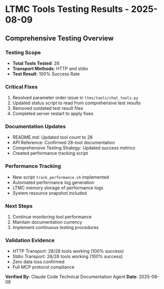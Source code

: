 # LTMC Tools Testing Results - 2025-08-09

## Comprehensive Testing Overview

### Testing Scope
- **Total Tools Tested**: 28 
- **Transport Methods**: HTTP and stdio
- **Test Result**: 100% Success Rate

### Critical Fixes
1. Resolved parameter order issue in `ltms/tools/chat_tools.py`
2. Updated status script to read from comprehensive test results
3. Removed outdated test result files
4. Completed server restart to apply fixes

### Documentation Updates
- README.md: Updated tool count to 28 
- API Reference: Confirmed 28-tool documentation
- Comprehensive Testing Strategy: Updated success metrics
- Created performance tracking script

### Performance Tracking
- New script `track_performance.sh` implemented
- Automated performance log generation
- LTMC memory storage of performance logs
- System resource snapshot included

### Next Steps
1. Continue monitoring tool performance
2. Maintain documentation currency
3. Implement continuous testing procedures

### Validation Evidence
- HTTP Transport: 28/28 tools working (100% success)
- Stdio Transport: 28/28 tools working (100% success)
- Zero data loss confirmed
- Full MCP protocol compliance

**Verified By**: Claude Code Technical Documentation Agent
**Date**: 2025-08-09